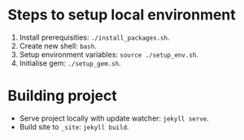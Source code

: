 # Steps to setup local environment
1. Install prerequisities: ```./install_packages.sh```.
2. Create new shell: ```bash```.
3. Setup environment variables: ```source ./setup_env.sh```.
4. Initialise gem: ```./setup_gem.sh```.

# Building project
- Serve project locally with update watcher: ```jekyll serve```.
- Build site to ```_site```: ```jekyll build```.
